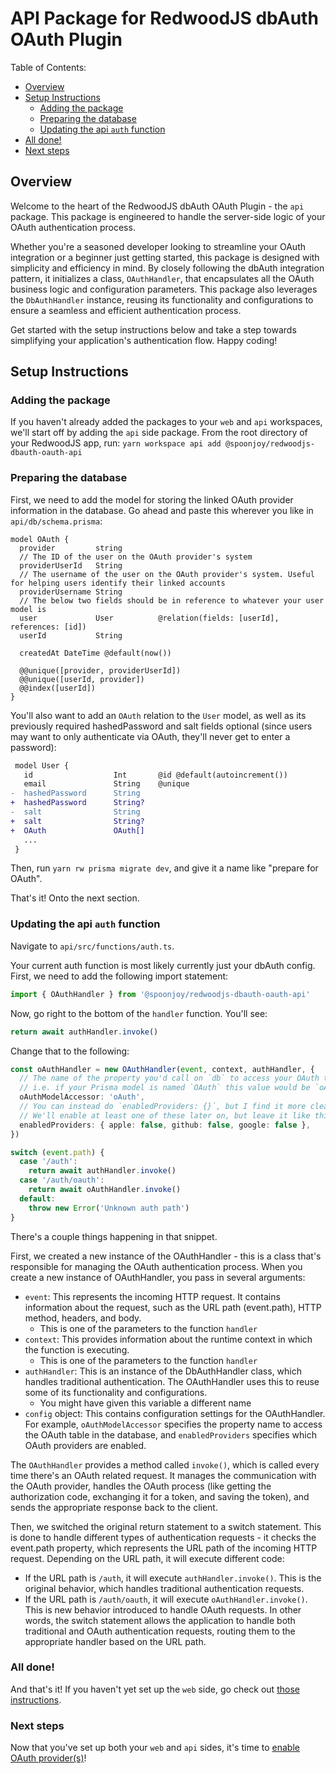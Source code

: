 # API Package for RedwoodJS dbAuth OAuth Plugin

Table of Contents:
- [Overview](#overview)
- [Setup Instructions](#setup-instructions)
  - [Adding the package](#adding-the-package)
  - [Preparing the database](#preparing-the-database)
  - [Updating the api `auth` function](#updating-the-api-auth-function)
- [All done!](#all-done)
- [Next steps](#next-steps)

## Overview
Welcome to the heart of the RedwoodJS dbAuth OAuth Plugin - the `api` package. This package is engineered to handle the server-side logic of your OAuth authentication process.

Whether you're a seasoned developer looking to streamline your OAuth integration or a beginner just getting started, this package is designed with simplicity and efficiency in mind. By closely following the dbAuth integration pattern, it initializes a class, `OAuthHandler`, that encapsulates all the OAuth business logic and configuration parameters. This package also leverages the `DbAuthHandler` instance, reusing its functionality and configurations to ensure a seamless and efficient authentication process.

Get started with the setup instructions below and take a step towards simplifying your application's authentication flow. Happy coding!

## Setup Instructions

### Adding the package
If you haven't already added the packages to your `web` and `api` workspaces, we'll start off by adding the `api` side package. From the root directory of your RedwoodJS app, run:
`yarn workspace api add @spoonjoy/redwoodjs-dbauth-oauth-api`

### Preparing the database
First, we need to add the model for storing the linked OAuth provider information in the database. Go ahead and paste this wherever you like in `api/db/schema.prisma`:
```prisma
model OAuth {
  provider         string
  // The ID of the user on the OAuth provider's system
  providerUserId   String
  // The username of the user on the OAuth provider's system. Useful for helping users identify their linked accounts
  providerUsername String
  // The below two fields should be in reference to whatever your user model is
  user             User          @relation(fields: [userId], references: [id])
  userId           String

  createdAt DateTime @default(now())

  @@unique([provider, providerUserId])
  @@unique([userId, provider])
  @@index([userId])
}
```

You'll also want to add an `OAuth` relation to the `User` model, as well as its previously required hashedPassword and salt fields optional (since users may want to only authenticate via OAuth, they'll never get to enter a password):
```diff
 model User {
   id                  Int       @id @default(autoincrement())
   email               String    @unique
-  hashedPassword      String
+  hashedPassword      String?
-  salt                String
+  salt                String?
+  OAuth               OAuth[]
   ...
 }
```

Then, run `yarn rw prisma migrate dev`, and give it a name like "prepare for OAuth".

That's it! Onto the next section.

### Updating the api `auth` function
Navigate to `api/src/functions/auth.ts`.

Your current auth function is most likely currently just your dbAuth config. First, we need to add the following import statement:

```ts
import { OAuthHandler } from '@spoonjoy/redwoodjs-dbauth-oauth-api'
```

Now, go right to the bottom of the `handler` function. You'll see:
```ts
return await authHandler.invoke()
```

Change that to the following:
```ts
const oAuthHandler = new OAuthHandler(event, context, authHandler, {
  // The name of the property you'd call on `db` to access your OAuth table.
  // i.e. if your Prisma model is named `OAuth` this value would be `oAuth`, as in `db.oAuth`
  oAuthModelAccessor: 'oAuth',
  // You can instead do `enabledProviders: {}`, but I find it more clear to be explicitly not enabling these
  // We'll enable at least one of these later on, but leave it like this for now
  enabledProviders: { apple: false, github: false, google: false },
})

switch (event.path) {
  case '/auth':
    return await authHandler.invoke()
  case '/auth/oauth':
    return await oAuthHandler.invoke()
  default:
    throw new Error('Unknown auth path')
}
```

There's a couple things happening in that snippet.

First, we created a new instance of the OAuthHandler - this is a class that's responsible for managing the OAuth authentication process. When you create a new instance of OAuthHandler, you pass in several arguments:
- `event`: This represents the incoming HTTP request. It contains information about the request, such as the URL path (event.path), HTTP method, headers, and body.
  - This is one of the parameters to the function `handler`
- `context`: This provides information about the runtime context in which the function is executing.
  - This is one of the parameters to the function `handler`
- `authHandler`: This is an instance of the DbAuthHandler class, which handles traditional authentication. The OAuthHandler uses this to reuse some of its functionality and configurations.
  - You might have given this variable a different name
- `config` object: This contains configuration settings for the OAuthHandler. For example, `oAuthModelAccessor` specifies the property name to access the OAuth table in the database, and `enabledProviders` specifies which OAuth providers are enabled.

The `OAuthHandler` provides a method called `invoke()`, which is called every time there's an OAuth related request. It manages the communication with the OAuth provider, handles the OAuth process (like getting the authorization code, exchanging it for a token, and saving the token), and sends the appropriate response back to the client.

Then, we switched the original return statement to a switch statement. This is done to handle different types of authentication requests - it checks the event.path property, which represents the URL path of the incoming HTTP request. Depending on the URL path, it will execute different code:
- If the URL path is `/auth`, it will execute `authHandler.invoke()`. This is the original behavior, which handles traditional authentication requests.
- If the URL path is `/auth/oauth`, it will execute `oAuthHandler.invoke()`. This is new behavior introduced to handle OAuth requests.
In other words, the switch statement allows the application to handle both traditional and OAuth authentication requests, routing them to the appropriate handler based on the URL path.

### All done!
And that's it! If you haven't yet set up the `web` side, go check out [those instructions](https://github.com/spoonjoy/redwoodjs-dbauth-oauth/blob/main/web/README.md#web-package-for-redwoodjs-dbauth-oauth-plugin).

### Next steps
Now that you've set up both your `web` and `api` sides, it's time to [enable OAuth provider(s)](https://github.com/spoonjoy/redwoodjs-dbauth-oauth#enabling-oauth-provider(s))!
